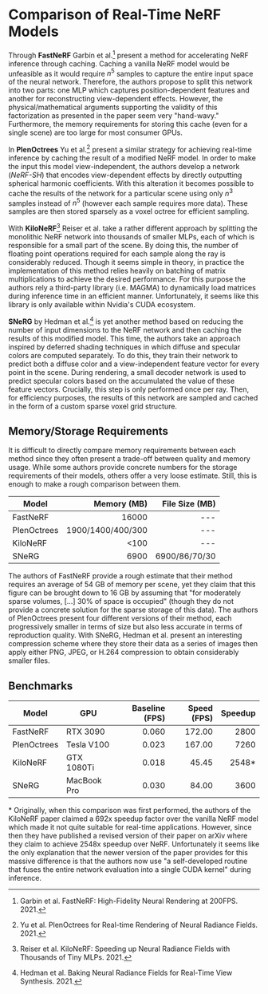 # Comparison of Real-Time NeRF Models

Through **FastNeRF** Garbin et al.[^1] present a method for accelerating NeRF inference through caching. Caching a vanilla NeRF model would be unfeasible as it would require $n^5$ samples to capture the entire input space of the neural network. Therefore, the authors propose to split this network into two parts: one MLP which captures position-dependent features and another for reconstructing view-dependent effects. However, the physical/mathematical arguments supporting the validity of this factorization as presented in the paper seem very "hand-wavy." Furthermore, the memory requirements for storing this cache (even for a single scene) are too large for most consumer GPUs.

[^1]: Garbin et al. FastNeRF: High-Fidelity Neural Rendering at 200FPS. 2021.

In **PlenOctrees** Yu et al.[^2] present a similar strategy for achieving real-time inference by caching the result of a modified NeRF model. In order to make the input this model view-independent, the authors develop a network (*NeRF-SH*) that encodes view-dependent effects by directly outputting spherical harmonic coefficients. With this alteration it becomes possible to cache the results of the network for a particular scene using only $n^3$ samples instead of $n^5$ (however each sample requires more data). These samples are then stored sparsely as a voxel octree for efficient sampling.

[^2]: Yu et al. PlenOctrees for Real-time Rendering of Neural Radiance Fields. 2021.

With **KiloNeRF**[^3] Reiser et al. take a rather different approach by splitting the monolithic NeRF network into thousands of smaller MLPs, each of which is responsible for a small part of the scene. By doing this, the number of floating point operations required for each sample along the ray is considerably reduced. Though it seems simple in theory, in practice the implementation of this method relies heavily on batching of matrix multiplications to achieve the desired performance. For this purpose the authors rely a third-party library (i.e. MAGMA) to dynamically load matrices during inference time in an efficient manner. Unfortunately, it seems like this library is only available within Nvidia's CUDA ecosystem.

[^3]: Reiser et al. KiloNeRF: Speeding up Neural Radiance Fields with Thousands of Tiny MLPs. 2021.

**SNeRG** by Hedman et al.[^4] is yet another method based on reducing the number of input dimensions to the NeRF network and then caching the results of this modified model. This time, the authors take an approach inspired by deferred shading techniques in which diffuse and specular colors are computed separately. To do this, they train their network to predict both a diffuse color and a view-independent feature vector for every point in the scene. During rendering, a small decoder network is used to predict specular colors based on the accumulated the value of these feature vectors. Crucially, this step is only performed once per ray. Then, for efficiency purposes, the results of this network are sampled and cached in the form of a custom sparse voxel grid structure.

[^4]: Hedman et al. Baking Neural Radiance Fields for Real-Time View Synthesis. 2021.

## Memory/Storage Requirements

It is difficult to directly compare memory requirements between each method since they often present a trade-off between quality and memory usage. While some authors provide concrete numbers for the storage requirements of their models, others offer a very loose estimate. Still, this is enough to make a rough comparison between them.

Model       | Memory (MB)       | File Size (MB)
----------- | ----------------: | ----------------:
FastNeRF    |             16000 |               ---
PlenOctrees | 1900/1400/400/300 |               ---
KiloNeRF    |              <100 |               ---
SNeRG       |              6900 |     6900/86/70/30

The authors of FastNeRF provide a rough estimate that their method requires an average of 54 GB of memory per scene, yet they claim that this figure can be brought down to 16 GB by assuming that "for moderately sparse volumes, [...] 30% of space is occupied" (though they do not provide a concrete solution for the sparse storage of this data). The authors of PlenOctrees present four different versions of their method, each progressively smaller in terms of size but also less accurate in terms of reproduction quality. With SNeRG, Hedman et al. present an interesting compression scheme where they store their data as a series of images then apply either PNG, JPEG, or H.264 compression to obtain considerably smaller files.

## Benchmarks

Model       | GPU         | Baseline (FPS) | Speed (FPS) | Speedup
----------- | ----------- | -------------: | ----------: | ------:
FastNeRF    | RTX 3090    |          0.060 |      172.00 |    2800
PlenOctrees | Tesla V100  |          0.023 |      167.00 |    7260
KiloNeRF    | GTX 1080Ti  |          0.018 |       45.45 |   2548*
SNeRG       | MacBook Pro |          0.030 |       84.00 |    3600

\* Originally, when this comparison was first performed, the authors of the KiloNeRF paper claimed a 692x speedup factor over the vanilla NeRF model which made it not quite suitable for real-time applications. However, since then they have published a revised version of their paper on arXiv where they claim to achieve 2548x speedup over NeRF. Unfortunately it seems like the only explanation that the newer version of the paper provides for this massive difference is that the authors now use "a self-developed routine that fuses the entire network evaluation into a single CUDA kernel" during inference.
